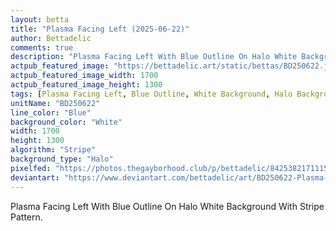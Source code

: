 ```yaml
---
layout: betta
title: "Plasma Facing Left (2025-06-22)"
author: Bettadelic
comments: true
description: "Plasma Facing Left With Blue Outline On Halo White Background With Stripe Pattern."
actpub_featured_image: "https://bettadelic.art/static/bettas/BD250622.jpg"
actpub_featured_image_width: 1700
actpub_featured_image_height: 1300
tags: [Plasma Facing Left, Blue Outline, White Background, Halo Background Pattern, Stripe Pattern, June 2025]
unitName: "BD250622"
line_color: "Blue"
background_color: "White"
width: 1700
height: 1300
algorithm: "Stripe"
background_type: "Halo"
pixelfed: "https://photos.thegayborhood.club/p/bettadelic/842538217111578077"
deviantart: "https://www.deviantart.com/bettadelic/art/BD250622-Plasma-Facing-Left-2025-06-22-1209862291"
---
```


Plasma Facing Left With Blue Outline On Halo White Background With Stripe Pattern.
